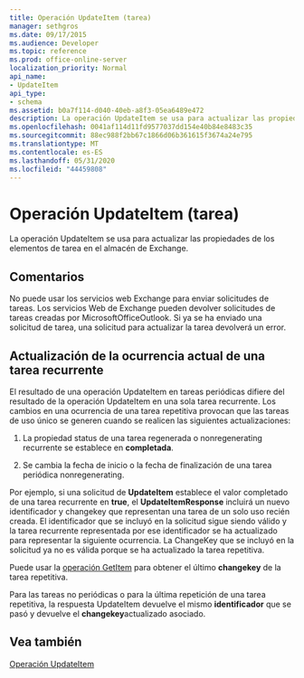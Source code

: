 ```yaml
---
title: Operación UpdateItem (tarea)
manager: sethgros
ms.date: 09/17/2015
ms.audience: Developer
ms.topic: reference
ms.prod: office-online-server
localization_priority: Normal
api_name:
- UpdateItem
api_type:
- schema
ms.assetid: b0a7f114-d040-40eb-a8f3-05ea6489e472
description: La operación UpdateItem se usa para actualizar las propiedades de los elementos de tarea en el almacén de Exchange.
ms.openlocfilehash: 0041af114d11fd9577037dd154e40b84e8483c35
ms.sourcegitcommit: 88ec988f2bb67c1866d06b361615f3674a24e795
ms.translationtype: MT
ms.contentlocale: es-ES
ms.lasthandoff: 05/31/2020
ms.locfileid: "44459808"
---
```

# <a name="updateitem-operation-task"></a>Operación UpdateItem (tarea)

La operación UpdateItem se usa para actualizar las propiedades de los elementos de tarea en el almacén de Exchange.
  
## <a name="remarks"></a>Comentarios

No puede usar los servicios web Exchange para enviar solicitudes de tareas. Los servicios Web de Exchange pueden devolver solicitudes de tareas creadas por MicrosoftOfficeOutlook. Si ya se ha enviado una solicitud de tarea, una solicitud para actualizar la tarea devolverá un error.
  
## <a name="updating-the-current-occurrence-of-a-recurring-task"></a>Actualización de la ocurrencia actual de una tarea recurrente

El resultado de una operación UpdateItem en tareas periódicas difiere del resultado de la operación UpdateItem en una sola tarea recurrente. Los cambios en una ocurrencia de una tarea repetitiva provocan que las tareas de uso único se generen cuando se realicen las siguientes actualizaciones:
  
1. La propiedad status de una tarea regenerada o nonregenerating recurrente se establece en **completada**.
    
2. Se cambia la fecha de inicio o la fecha de finalización de una tarea periódica nonregenerating.
    
Por ejemplo, si una solicitud de **UpdateItem** establece el valor completado de una tarea recurrente en **true**, el **UpdateItemResponse** incluirá un nuevo identificador y changekey que representan una tarea de un solo uso recién creada. El identificador que se incluyó en la solicitud sigue siendo válido y la tarea recurrente representada por ese identificador se ha actualizado para representar la siguiente ocurrencia. La ChangeKey que se incluyó en la solicitud ya no es válida porque se ha actualizado la tarea repetitiva. 
  
Puede usar la [operación GetItem](getitem-operation.md) para obtener el último **changekey** de la tarea repetitiva. 
  
Para las tareas no periódicas o para la última repetición de una tarea repetitiva, la respuesta UpdateItem devuelve el mismo **identificador** que se pasó y devuelve el **changekey**actualizado asociado.
  
## <a name="see-also"></a>Vea también



[Operación UpdateItem](updateitem-operation.md)

